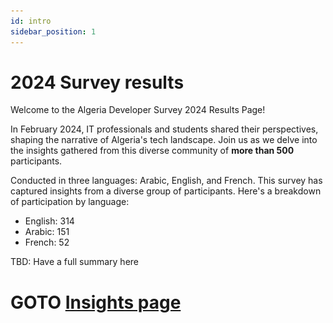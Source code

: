 ```yaml
---
id: intro
sidebar_position: 1
---
```


# 2024 Survey results

Welcome to the Algeria Developer Survey 2024 Results Page!

In February 2024, IT professionals and students shared their perspectives, shaping the narrative of Algeria's tech landscape. Join us as we delve into the insights gathered from this diverse community of **more than 500** participants.

Conducted in three languages: Arabic, English, and French. This survey has captured insights from a diverse group of participants. Here's a breakdown of participation by language:

- English: 314
- Arabic: 151
- French: 52


TBD: Have a full summary here

# GOTO [Insights page](/docs/insights)


<!-- ## Demographics

To segment our participants better, we asked them for some questions about their age, gender and where they live and work.

### Age

Our participants 

![what's your age](/img/stats/age.png)

### Gender

The vast majority of the participants were men with 90% while women only represented 9%.

![gender](/img/stats/gender.png)


### Education

We asked our participants about the highest level of education they completed, and the distribution was the following:

![education level](/img/stats/education.png)


Which means that around **70%** of our participants have a degree in IT-related field.

### Location

84.1% of the participants live in Algeria. Our participants live in 46 Wilayas, with the majority being from Algiers, Oran, Sétif, Blida and Constantine.

<iframe title="Participants by Wilaya" aria-label="Map" id="datawrapper-chart-yWQh1" src="https://datawrapper.dwcdn.net/yWQh1/1/" scrolling="no" frameborder="0" width="100%" height="693" data-external="1"></iframe>

We also had 80 other participants (15.5%) living abroad. Most of the participants live in France, Germany, Canada and and the UAE.

### Professional status

Our participant groups consist of full-time and part-time employees in IT, freelancers, and IT students.

```mermaid
pie
    "Employed full-time" : 323
    "Student" : 87
    "Freelancer" : 160
    "Unemployed" : 42
    "Employed part-time" : 38
```

Their experience and job titles varies between entry-level to managerial and executive roles.

```mermaid
pie
    "Mid-level" : 225
    "Senior-level" : 106
    "Entry-level" : 102
    "Managerial/Lead" : 35
    "Executive" : 11
    "Intern or a working student" : 38
``` -->
